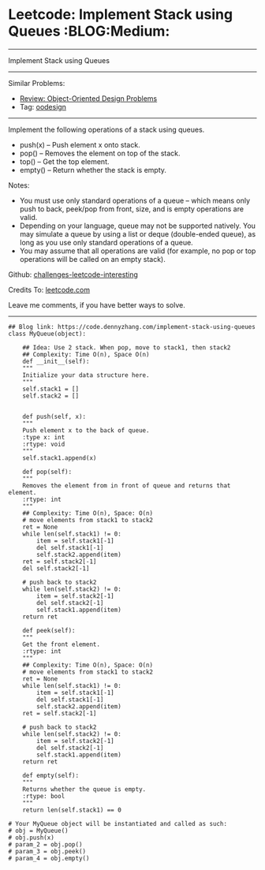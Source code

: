 
# Leetcode: Implement Stack using Queues     :BLOG:Medium:

---

Implement Stack using Queues  

---

Similar Problems:  

-   [Review: Object-Oriented Design Problems](https://code.dennyzhang.com/review-oodesign)
-   Tag: [oodesign](https://code.dennyzhang.com/tag/oodesign)

---

Implement the following operations of a stack using queues.  

-   push(x) &#x2013; Push element x onto stack.
-   pop() &#x2013; Removes the element on top of the stack.
-   top() &#x2013; Get the top element.
-   empty() &#x2013; Return whether the stack is empty.

Notes:  

-   You must use only standard operations of a queue &#x2013; which means only push to back, peek/pop from front, size, and is empty operations are valid.
-   Depending on your language, queue may not be supported natively. You may simulate a queue by using a list or deque (double-ended queue), as long as you use only standard operations of a queue.
-   You may assume that all operations are valid (for example, no pop or top operations will be called on an empty stack).

Github: [challenges-leetcode-interesting](https://github.com/DennyZhang/challenges-leetcode-interesting/tree/master/implement-stack-using-queues)  

Credits To: [leetcode.com](https://leetcode.com/problems/implement-stack-using-queues/description/)  

Leave me comments, if you have better ways to solve.  

---

    ## Blog link: https://code.dennyzhang.com/implement-stack-using-queues
    class MyQueue(object):
    
        ## Idea: Use 2 stack. When pop, move to stack1, then stack2
        ## Complexity: Time O(n), Space O(n)
        def __init__(self):
    	"""
    	Initialize your data structure here.
    	"""
    	self.stack1 = []
    	self.stack2 = []
    
    
        def push(self, x):
    	"""
    	Push element x to the back of queue.
    	:type x: int
    	:rtype: void
    	"""
    	self.stack1.append(x)
    
        def pop(self):
    	"""
    	Removes the element from in front of queue and returns that element.
    	:rtype: int
    	"""
    	## Complexity: Time O(n), Space: O(n)
    	# move elements from stack1 to stack2
    	ret = None
    	while len(self.stack1) != 0:
    	    item = self.stack1[-1]
    	    del self.stack1[-1]
    	    self.stack2.append(item)
    	ret = self.stack2[-1]
    	del self.stack2[-1]
    
    	# push back to stack2
    	while len(self.stack2) != 0:
    	    item = self.stack2[-1]
    	    del self.stack2[-1]
    	    self.stack1.append(item)
    	return ret
    
        def peek(self):
    	"""
    	Get the front element.
    	:rtype: int
    	"""
    	## Complexity: Time O(n), Space: O(n)
    	# move elements from stack1 to stack2
    	ret = None
    	while len(self.stack1) != 0:
    	    item = self.stack1[-1]
    	    del self.stack1[-1]
    	    self.stack2.append(item)
    	ret = self.stack2[-1]
    
    	# push back to stack2
    	while len(self.stack2) != 0:
    	    item = self.stack2[-1]
    	    del self.stack2[-1]
    	    self.stack1.append(item)
    	return ret
    
        def empty(self):
    	"""
    	Returns whether the queue is empty.
    	:rtype: bool
    	"""
    	return len(self.stack1) == 0
    
    # Your MyQueue object will be instantiated and called as such:
    # obj = MyQueue()
    # obj.push(x)
    # param_2 = obj.pop()
    # param_3 = obj.peek()
    # param_4 = obj.empty()

